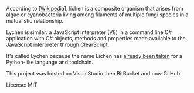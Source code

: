 According to [[Wikipedia](https://en.wikipedia.org/wiki/Lichen)], lichen is a composite organism that arises from algae or cyanobacteria living among filaments of multiple fungi species in a mutualistic relationship. Lychen is similar: a JavaScript interpreter ([V8](https://v8.dev)) in a command line C# application with C# objects, methods and properties made available to the JavaScript interpreter through [ClearScript](https://github.com/Microsoft/ClearScript).It's called Lychen because the name Lichen has [already been taken](http://projects.boddie.org.uk/Lichen) for a Python-like language and toolchain.This project was hosted on VisualStudio then BitBucket and now GitHub. License: MIT